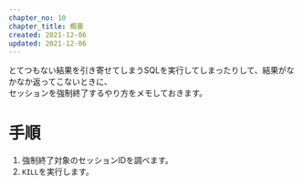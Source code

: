```yaml
---
chapter_no: 10
chapter_title: 概要
created: 2021-12-06
updated: 2021-12-06
---
```

とてつもない結果を引き寄せてしまうSQLを実行してしまったりして、結果がなかなか返ってこないときに、  
セッションを強制終了するやり方をメモしておきます。

# 手順
1. 強制終了対象のセッションIDを調べます。
1. `KILL`を実行します。

